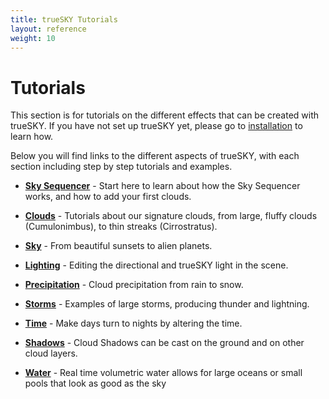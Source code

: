 ```yaml
---
title: trueSKY Tutorials
layout: reference
weight: 10
---
```





Tutorials
=============

This section is for tutorials on the different effects that can be created with trueSKY. If you have not set up trueSKY yet, please go to [installation](/installation.html) to learn how.

Below you will find links to the different aspects of trueSKY, with each section including step by step tutorials and examples.

* [**Sky Sequencer**](sequencer.html)                                   - Start here to learn about how the Sky Sequencer works, and how to add your first clouds.

* [**Clouds**](clouds.html)                                                     - Tutorials about our signature clouds, from large, fluffy clouds (Cumulonimbus), to thin streaks (Cirrostratus). 

* [**Sky**](sky.html)                                                                   - From beautiful sunsets to alien planets.

* [**Lighting**](lighting.html)                                                 - Editing the directional and trueSKY light in the scene.

* [**Precipitation**](precipitation.html)                               - Cloud precipitation from rain to snow.

* [**Storms**](storms.html)                                                             - Examples of large storms, producing thunder and lightning.

* [**Time**](time.html)                                                                 - Make days turn to nights by altering the time.

* [**Shadows**](shadows.html)                                                   - Cloud Shadows can be cast on the ground and on other cloud layers.

* [**Water**](water.html)                                                               - Real time volumetric water allows for large oceans or small pools that look as good as the sky






